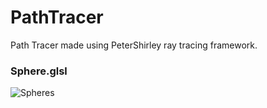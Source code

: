 # PathTracer

Path Tracer made using PeterShirley ray tracing framework.

### Sphere.glsl

![Spheres](https://www.deviantart.com/d1sf0r14/art/D1sf0r14-926725234)
